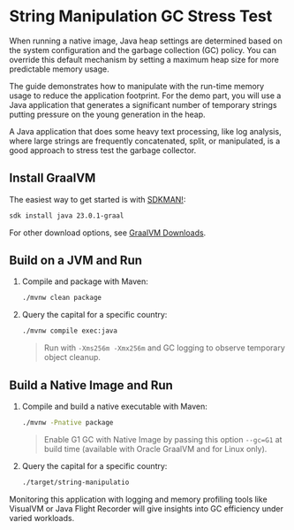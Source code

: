 # String Manipulation GC Stress Test

When running a native image, Java heap settings are determined based on the system configuration and the garbage collection (GC) policy.
You can override this default mechanism by setting a maximum heap size for more predictable memory usage.

The guide demonstrates how to manipulate with the run-time memory usage to reduce the application footprint.
For the demo part, you will use a Java application that generates a significant number of temporary strings putting pressure on the young generation in the heap.

A Java application that does some heavy text processing, like log analysis, where large strings are frequently concatenated, split, or manipulated, is a good approach to stress test the garbage collector.

## Install GraalVM 

The easiest way to get started is with [SDKMAN!](https://sdkman.io/jdks/#graal):
```bash
sdk install java 23.0.1-graal
```
For other download options, see [GraalVM Downloads](https://www.graalvm.org/downloads/).

## Build on a JVM and Run

1. Compile and package with Maven:
    ```bash
    ./mvnw clean package
    ```

2. Query the capital for a specific country:
    ```bash
    ./mvnw compile exec:java
    ```
    > Run with `-Xms256m -Xmx256m` and GC logging to observe temporary object cleanup.

## Build a Native Image and Run

1. Compile and build a native executable with Maven: 
    ```bash
    ./mvnw -Pnative package
    ```
   > Enable G1 GC with Native Image by passing this option `--gc=G1` at build time (available with Oracle GraalVM and for Linux only).

2. Query the capital for a specific country:
    ```bash
    ./target/string-manipulatio
    ```

Monitoring this application with logging and memory profiling tools like VisualVM or Java Flight Recorder will give insights into GC efficiency under varied workloads.